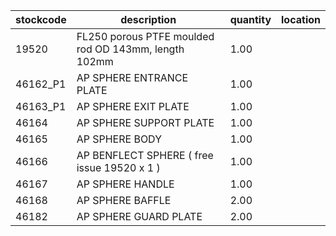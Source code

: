 |stockcode|description|quantity|location|
|---------|-----------|--------|--------|
|19520|FL250 porous PTFE moulded rod OD 143mm, length 102mm|1.00||
|46162_P1|AP SPHERE ENTRANCE PLATE|1.00||
|46163_P1|AP SPHERE EXIT PLATE|1.00||
|46164|AP SPHERE SUPPORT PLATE|1.00||
|46165|AP SPHERE BODY|1.00||
|46166|AP BENFLECT SPHERE ( free issue 19520 x 1 )|1.00||
|46167|AP SPHERE HANDLE|1.00||
|46168|AP SPHERE BAFFLE|2.00||
|46182|AP SPHERE GUARD PLATE|2.00||
